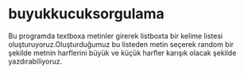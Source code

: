 # buyukkucuksorgulama
Bu programda textboxa metinler girerek listboxta bir  kelime listesi oluşturuyoruz.Oluşturduğumuz bu listeden metin seçerek random bir şekilde metnin 
harflerini büyük ve küçük harfler karışık olacak şekilde yazdırabiliyoruz.
